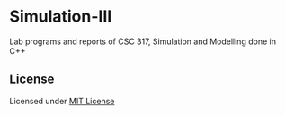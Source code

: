 # Simulation-III
Lab programs and reports of CSC 317, Simulation and Modelling done in C++

## License
Licensed under [MIT License](https://choosealicense.com/licenses/mit/)
